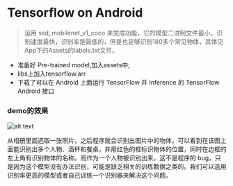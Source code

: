 # Tensorflow on Android
>  运用 ssd_mobilenet_v1_coco 来完成功能，它的模型二进制文件最小，识别速度最快，识别率是最低的，但是也足够识别180多个常见物体，具体见App下的Assets的labels.txt文件。

* 准备好 Pre-trained model,加入assets中;
* libs上加入tensorflow.arr
* 下载了可以在 Android 上面运行 TensorFlow 并 Inference 的 TensorFlow Android 接口

### demo的效果

![alt text](http://a1.qpic.cn/psb?/38e96660-07d8-43b4-9295-71f71c58bc55/YedqW6mxBX*OgSOYUeTOV*glgu7.9PYTkIBVG4rHuYY!/b/dPMAAAAAAAAA&bo=gAJxBAAAAAADB9U!&rf=viewer_4)

  从相册里面选取一张照片，之后程序就会识别出图片中的物体，可以看到在该图上面能识别出多个人物、酒杯和餐桌，并用红色的框标识物体的位置，同时在边框的左上角有识别物体的名称。而作为一个人物被识别出来，这不是程序的 bug，只是因为这个模型没有办法识别，可能是缺乏相关的训练数据之类的。我们可以选用识别率更高的模型或者自己训练一个识别器来解决这个问题。

